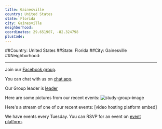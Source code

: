 ```yaml
---
title: Gainesville
country: United States
state: Florida
city: Gainesville
neighborhood: 
coordinates: 29.651907, -82.324798
plusCode:
---
```


##Country: United States
##State: Florida
##City: Gainesville
##Neighborhood: 
*****
Join our [Facebook group](https://www.facebook.com/groups/free.code.camp.gainesville.fla).

You can chat with us on [chat app]().

Our Group leader is [leader]()

Here are some pictures from our recent events:
![study-group-image](https://scontent-dft4-2.xx.fbcdn.net/v/t1.0-9/16997836_1367711339951876_283300192421596644_n.jpg?oh=91835d7c2e75f4a6343cfa5e478473c9&oe=59713514)

Here's a stream of one of our recent events:
[video hosting platform embed]

We have events every Tuesday. You can RSVP for an event on [event platform]().
